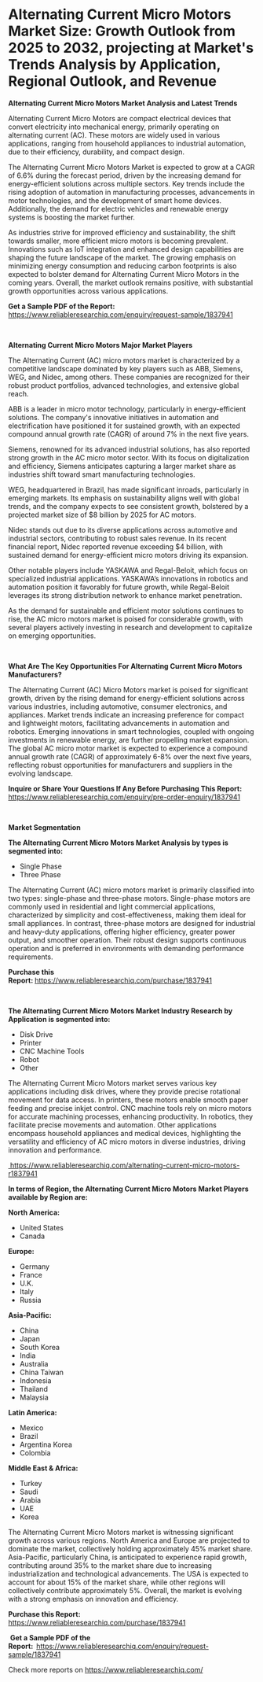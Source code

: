 <p><h1>Alternating Current Micro Motors Market Size: Growth Outlook from 2025 to 2032, projecting at Market's Trends Analysis by Application, Regional Outlook, and Revenue</h1></p><p><strong>Alternating Current Micro Motors Market Analysis and Latest Trends</strong></p>
<p><p>Alternating Current Micro Motors are compact electrical devices that convert electricity into mechanical energy, primarily operating on alternating current (AC). These motors are widely used in various applications, ranging from household appliances to industrial automation, due to their efficiency, durability, and compact design.</p><p>The Alternating Current Micro Motors Market is expected to grow at a CAGR of 6.6% during the forecast period, driven by the increasing demand for energy-efficient solutions across multiple sectors. Key trends include the rising adoption of automation in manufacturing processes, advancements in motor technologies, and the development of smart home devices. Additionally, the demand for electric vehicles and renewable energy systems is boosting the market further.</p><p>As industries strive for improved efficiency and sustainability, the shift towards smaller, more efficient micro motors is becoming prevalent. Innovations such as IoT integration and enhanced design capabilities are shaping the future landscape of the market. The growing emphasis on minimizing energy consumption and reducing carbon footprints is also expected to bolster demand for Alternating Current Micro Motors in the coming years. Overall, the market outlook remains positive, with substantial growth opportunities across various applications.</p></p>
<p><strong>Get a Sample PDF of the Report:&nbsp;</strong> <a href="https://www.reliableresearchiq.com/enquiry/request-sample/1837941?utm_campaign=2285&utm_medium=2&utm_source=Github&utm_content=ia&utm_term=05032025&utm_id=alternating-current-micro-motors">https://www.reliableresearchiq.com/enquiry/request-sample/1837941</a></p>
<p>&nbsp;</p>
<p><strong>Alternating Current Micro Motors Major Market Players</strong></p>
<p><p>The Alternating Current (AC) micro motors market is characterized by a competitive landscape dominated by key players such as ABB, Siemens, WEG, and Nidec, among others. These companies are recognized for their robust product portfolios, advanced technologies, and extensive global reach.</p><p>ABB is a leader in micro motor technology, particularly in energy-efficient solutions. The company's innovative initiatives in automation and electrification have positioned it for sustained growth, with an expected compound annual growth rate (CAGR) of around 7% in the next five years.</p><p>Siemens, renowned for its advanced industrial solutions, has also reported strong growth in the AC micro motor sector. With its focus on digitalization and efficiency, Siemens anticipates capturing a larger market share as industries shift toward smart manufacturing technologies.</p><p>WEG, headquartered in Brazil, has made significant inroads, particularly in emerging markets. Its emphasis on sustainability aligns well with global trends, and the company expects to see consistent growth, bolstered by a projected market size of $8 billion by 2025 for AC motors.</p><p>Nidec stands out due to its diverse applications across automotive and industrial sectors, contributing to robust sales revenue. In its recent financial report, Nidec reported revenue exceeding $4 billion, with sustained demand for energy-efficient micro motors driving its expansion.</p><p>Other notable players include YASKAWA and Regal-Beloit, which focus on specialized industrial applications. YASKAWA’s innovations in robotics and automation position it favorably for future growth, while Regal-Beloit leverages its strong distribution network to enhance market penetration.</p><p>As the demand for sustainable and efficient motor solutions continues to rise, the AC micro motors market is poised for considerable growth, with several players actively investing in research and development to capitalize on emerging opportunities.</p></p>
<p>&nbsp;</p>
<p><strong>What Are The Key Opportunities For Alternating Current Micro Motors Manufacturers?</strong></p>
<p><p>The Alternating Current (AC) Micro Motors market is poised for significant growth, driven by the rising demand for energy-efficient solutions across various industries, including automotive, consumer electronics, and appliances. Market trends indicate an increasing preference for compact and lightweight motors, facilitating advancements in automation and robotics. Emerging innovations in smart technologies, coupled with ongoing investments in renewable energy, are further propelling market expansion. The global AC micro motor market is expected to experience a compound annual growth rate (CAGR) of approximately 6-8% over the next five years, reflecting robust opportunities for manufacturers and suppliers in the evolving landscape.</p></p>
<p><strong>Inquire or Share Your Questions If Any Before Purchasing This Report:</strong> <a href="https://www.reliableresearchiq.com/enquiry/pre-order-enquiry/1837941?utm_campaign=2285&utm_medium=2&utm_source=Github&utm_content=ia&utm_term=05032025&utm_id=alternating-current-micro-motors">https://www.reliableresearchiq.com/enquiry/pre-order-enquiry/1837941</a></p>
<p>&nbsp;</p>
<p><strong>Market Segmentation</strong></p>
<p><strong>The Alternating Current Micro Motors Market Analysis by types is segmented into:</strong></p>
<p><ul><li>Single Phase</li><li>Three Phase</li></ul></p>
<p><p>The Alternating Current (AC) micro motors market is primarily classified into two types: single-phase and three-phase motors. Single-phase motors are commonly used in residential and light commercial applications, characterized by simplicity and cost-effectiveness, making them ideal for small appliances. In contrast, three-phase motors are designed for industrial and heavy-duty applications, offering higher efficiency, greater power output, and smoother operation. Their robust design supports continuous operation and is preferred in environments with demanding performance requirements.</p></p>
<p><strong>Purchase this Report:&nbsp;</strong><a href="https://www.reliableresearchiq.com/purchase/1837941?utm_campaign=2285&utm_medium=2&utm_source=Github&utm_content=ia&utm_term=05032025&utm_id=alternating-current-micro-motors">https://www.reliableresearchiq.com/purchase/1837941</a></p>
<p>&nbsp;</p>
<p><strong>The Alternating Current Micro Motors Market Industry Research by Application is segmented into:</strong></p>
<p><ul><li>Disk Drive</li><li>Printer</li><li>CNC Machine Tools</li><li>Robot</li><li>Other</li></ul></p>
<p><p>The Alternating Current Micro Motors market serves various key applications including disk drives, where they provide precise rotational movement for data access. In printers, these motors enable smooth paper feeding and precise inkjet control. CNC machine tools rely on micro motors for accurate machining processes, enhancing productivity. In robotics, they facilitate precise movements and automation. Other applications encompass household appliances and medical devices, highlighting the versatility and efficiency of AC micro motors in diverse industries, driving innovation and performance.</p></p>
<p><a href="https://www.reliableresearchiq.com/alternating-current-micro-motors-r1837941?utm_campaign=2285&utm_medium=2&utm_source=Github&utm_content=ia&utm_term=05032025&utm_id=alternating-current-micro-motors">&nbsp;https://www.reliableresearchiq.com/alternating-current-micro-motors-r1837941</a></p>
<p><strong>In terms of Region, the Alternating Current Micro Motors Market Players available by Region are:</strong></p>
<p>
    <p> <strong> North America: </strong>
        <ul>
            <li>United States</li>
            <li>Canada</li>
        </ul>
        </p> 
    <p> <strong> Europe: </strong>
        <ul>
            <li>Germany</li>
            <li>France</li>
            <li>U.K.</li>
            <li>Italy</li>
            <li>Russia</li>
        </ul>
        </p> 
    <p> <strong> Asia-Pacific: </strong>
        <ul>
            <li>China</li>
            <li>Japan</li>
            <li>South Korea</li>
            <li>India</li>
            <li>Australia</li>
            <li>China Taiwan</li>
            <li>Indonesia</li>
            <li>Thailand</li>
            <li>Malaysia</li>
        </ul>
        </p> 
    <p> <strong> Latin America: </strong>
        <ul>
            <li>Mexico</li>
            <li>Brazil</li>
            <li>Argentina Korea</li>
            <li>Colombia</li>
        </ul>
        </p> 
    <p> <strong> Middle East & Africa: </strong>
        <ul>
            <li>Turkey</li>
            <li>Saudi</li>
            <li>Arabia</li>
            <li>UAE</li>
            <li>Korea</li>
        </ul>
    </p>
    </p>
<p><p>The Alternating Current Micro Motors market is witnessing significant growth across various regions. North America and Europe are projected to dominate the market, collectively holding approximately 45% market share. Asia-Pacific, particularly China, is anticipated to experience rapid growth, contributing around 35% to the market share due to increasing industrialization and technological advancements. The USA is expected to account for about 15% of the market share, while other regions will collectively contribute approximately 5%. Overall, the market is evolving with a strong emphasis on innovation and efficiency.</p></p>
<p><strong>Purchase this Report: </strong><a href="https://www.reliableresearchiq.com/purchase/1837941?utm_campaign=2285&utm_medium=2&utm_source=Github&utm_content=ia&utm_term=05032025&utm_id=alternating-current-micro-motors">https://www.reliableresearchiq.com/purchase/1837941</a></p>
<p>&nbsp;<strong>Get a Sample PDF of the Report:&nbsp;&nbsp;</strong><a href="https://www.reliableresearchiq.com/enquiry/request-sample/1837941?utm_campaign=2285&utm_medium=2&utm_source=Github&utm_content=ia&utm_term=05032025&utm_id=alternating-current-micro-motors">https://www.reliableresearchiq.com/enquiry/request-sample/1837941</a></p>
<p><strong></strong></p>
<p>Check more reports on <a href="https://www.reliableresearchiq.com/?utm_campaign=2285&utm_medium=2&utm_source=Github&utm_content=ia&utm_term=05032025&utm_id=alternating-current-micro-motors">https://www.reliableresearchiq.com/</a></p>